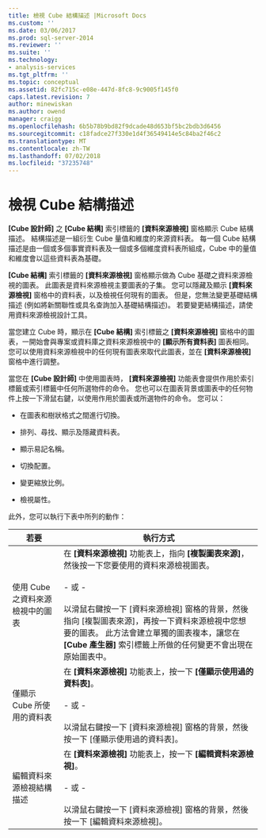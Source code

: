 ```yaml
---
title: 檢視 Cube 結構描述 |Microsoft Docs
ms.custom: ''
ms.date: 03/06/2017
ms.prod: sql-server-2014
ms.reviewer: ''
ms.suite: ''
ms.technology:
- analysis-services
ms.tgt_pltfrm: ''
ms.topic: conceptual
ms.assetid: 82fc715c-e08e-447d-8fc8-9c9005f145f0
caps.latest.revision: 7
author: minewiskan
ms.author: owend
manager: craigg
ms.openlocfilehash: 6b5b78b9bd82f9dcade48d653bf5bc2bdb3d6456
ms.sourcegitcommit: c18fadce27f330e1d4f36549414e5c84ba2f46c2
ms.translationtype: MT
ms.contentlocale: zh-TW
ms.lasthandoff: 07/02/2018
ms.locfileid: "37235748"
---
```

# <a name="view-the-cube-schema"></a>檢視 Cube 結構描述
  **[Cube 設計師]** 之 **[Cube 結構]** 索引標籤的 **[資料來源檢視]** 窗格顯示 Cube 結構描述。 結構描述是一組衍生 Cube 量值和維度的來源資料表。 每一個 Cube 結構描述是由一個或多個事實資料表及一個或多個維度資料表所組成，Cube 中的量值和維度會以這些資料表為基礎。  
  
 **[Cube 結構]** 索引標籤的 **[資料來源檢視]** 窗格顯示做為 Cube 基礎之資料來源檢視的圖表。 此圖表是資料來源檢視主要圖表的子集。 您可以隱藏及顯示 **[資料來源檢視]** 窗格中的資料表，以及檢視任何現有的圖表。 但是，您無法變更基礎結構描述 (例如將新關聯性或具名查詢加入基礎結構描述)。 若要變更結構描述，請使用資料來源檢視設計工具。  
  
 當您建立 Cube 時，顯示在 **[Cube 結構]** 索引標籤之 **[資料來源檢視]** 窗格中的圖表，一開始會與專案或資料庫之資料來源檢視中的 **[顯示所有資料表]** 圖表相同。 您可以使用資料來源檢視中的任何現有圖表來取代此圖表，並在 **[資料來源檢視]** 窗格中進行調整。  
  
 當您在 **[Cube 設計師]** 中使用圖表時， **[資料來源檢視]** 功能表會提供作用於索引標籤或索引標籤中任何所選物件的命令。 您也可以在圖表背景或圖表中的任何物件上按一下滑鼠右鍵，以使用作用於圖表或所選物件的命令。 您可以：  
  
-   在圖表和樹狀格式之間進行切換。  
  
-   排列、尋找、顯示及隱藏資料表。  
  
-   顯示易記名稱。  
  
-   切換配置。  
  
-   變更縮放比例。  
  
-   檢視屬性。  
  
 此外，您可以執行下表中所列的動作：  
  
|若要|執行方式|  
|--------|-------------|  
|使用 Cube 之資料來源檢視中的圖表|在 **[資料來源檢視]** 功能表上，指向 **[複製圖表來源]**，然後按一下您要使用的資料來源檢視圖表。<br /><br /> - 或 -<br /><br /> 以滑鼠右鍵按一下 [資料來源檢視] 窗格的背景，然後指向 [複製圖表來源]，再按一下資料來源檢視中您想要的圖表。 此方法會建立單獨的圖表複本，讓您在 **[Cube 產生器]** 索引標籤上所做的任何變更不會出現在原始圖表中。|  
|僅顯示 Cube 所使用的資料表|在 **[資料來源檢視]** 功能表上，按一下 **[僅顯示使用過的資料表]**。<br /><br /> - 或 -<br /><br /> 以滑鼠右鍵按一下 [資料來源檢視] 窗格的背景，然後按一下 [僅顯示使用過的資料表]。|  
|編輯資料來源檢視結構描述|在 **[資料來源檢視]** 功能表上，按一下 **[編輯資料來源檢視]**。<br /><br /> - 或 -<br /><br /> 以滑鼠右鍵按一下 [資料來源檢視] 窗格的背景，然後按一下 [編輯資料來源檢視]。|  
  
  

